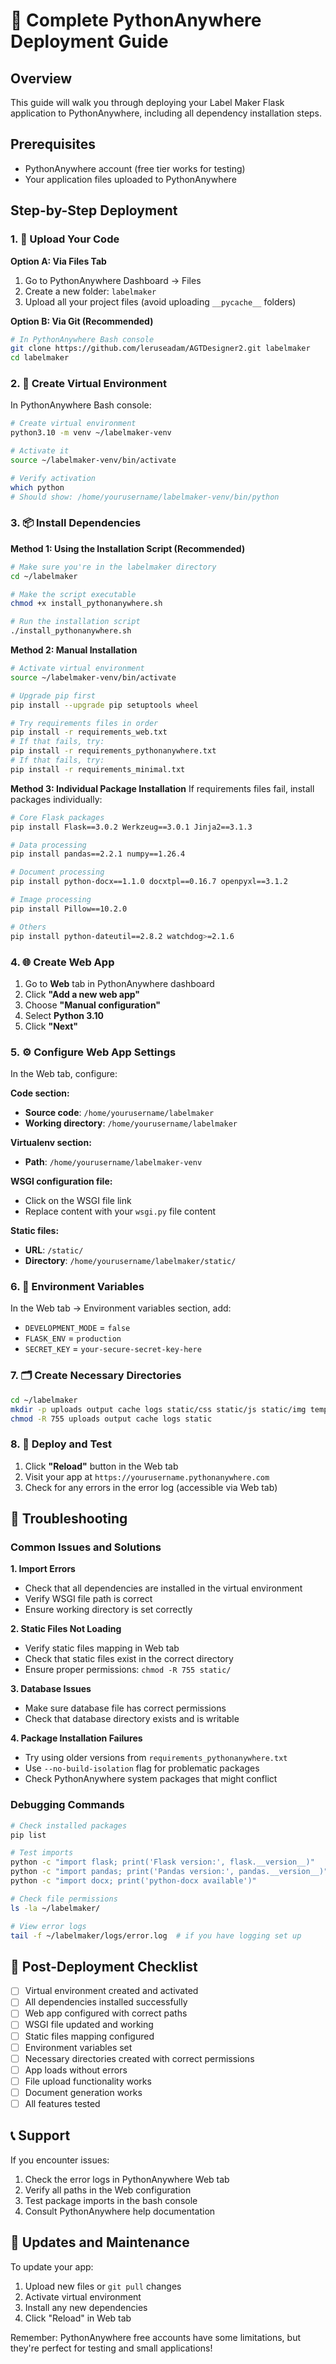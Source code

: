 # 🚀 Complete PythonAnywhere Deployment Guide

## Overview
This guide will walk you through deploying your Label Maker Flask application to PythonAnywhere, including all dependency installation steps.

## Prerequisites
- PythonAnywhere account (free tier works for testing)
- Your application files uploaded to PythonAnywhere

## Step-by-Step Deployment

### 1. 📂 Upload Your Code

**Option A: Via Files Tab**
1. Go to PythonAnywhere Dashboard → Files
2. Create a new folder: `labelmaker`
3. Upload all your project files (avoid uploading `__pycache__` folders)

**Option B: Via Git (Recommended)**
```bash
# In PythonAnywhere Bash console
git clone https://github.com/leruseadam/AGTDesigner2.git labelmaker
cd labelmaker
```

### 2. 🐍 Create Virtual Environment

In PythonAnywhere Bash console:
```bash
# Create virtual environment
python3.10 -m venv ~/labelmaker-venv

# Activate it
source ~/labelmaker-venv/bin/activate

# Verify activation
which python
# Should show: /home/yourusername/labelmaker-venv/bin/python
```

### 3. 📦 Install Dependencies

**Method 1: Using the Installation Script (Recommended)**
```bash
# Make sure you're in the labelmaker directory
cd ~/labelmaker

# Make the script executable
chmod +x install_pythonanywhere.sh

# Run the installation script
./install_pythonanywhere.sh
```

**Method 2: Manual Installation**
```bash
# Activate virtual environment
source ~/labelmaker-venv/bin/activate

# Upgrade pip first
pip install --upgrade pip setuptools wheel

# Try requirements files in order
pip install -r requirements_web.txt
# If that fails, try:
pip install -r requirements_pythonanywhere.txt
# If that fails, try:
pip install -r requirements_minimal.txt
```

**Method 3: Individual Package Installation**
If requirements files fail, install packages individually:
```bash
# Core Flask packages
pip install Flask==3.0.2 Werkzeug==3.0.1 Jinja2==3.1.3

# Data processing
pip install pandas==2.2.1 numpy==1.26.4

# Document processing
pip install python-docx==1.1.0 docxtpl==0.16.7 openpyxl==3.1.2

# Image processing
pip install Pillow==10.2.0

# Others
pip install python-dateutil==2.8.2 watchdog>=2.1.6
```

### 4. 🌐 Create Web App

1. Go to **Web** tab in PythonAnywhere dashboard
2. Click **"Add a new web app"**
3. Choose **"Manual configuration"**
4. Select **Python 3.10**
5. Click **"Next"**

### 5. ⚙️ Configure Web App Settings

In the Web tab, configure:

**Code section:**
- **Source code**: `/home/yourusername/labelmaker`
- **Working directory**: `/home/yourusername/labelmaker`

**Virtualenv section:**
- **Path**: `/home/yourusername/labelmaker-venv`

**WSGI configuration file:**
- Click on the WSGI file link
- Replace content with your `wsgi.py` file content

**Static files:**
- **URL**: `/static/`
- **Directory**: `/home/yourusername/labelmaker/static/`

### 6. 📝 Environment Variables

In the Web tab → Environment variables section, add:
- `DEVELOPMENT_MODE` = `false`
- `FLASK_ENV` = `production`
- `SECRET_KEY` = `your-secure-secret-key-here`

### 7. 🗂️ Create Necessary Directories

```bash
cd ~/labelmaker
mkdir -p uploads output cache logs static/css static/js static/img templates
chmod -R 755 uploads output cache logs static
```

### 8. 🔄 Deploy and Test

1. Click **"Reload"** button in the Web tab
2. Visit your app at `https://yourusername.pythonanywhere.com`
3. Check for any errors in the error log (accessible via Web tab)

## 🔧 Troubleshooting

### Common Issues and Solutions

**1. Import Errors**
- Check that all dependencies are installed in the virtual environment
- Verify WSGI file path is correct
- Ensure working directory is set correctly

**2. Static Files Not Loading**
- Verify static files mapping in Web tab
- Check that static files exist in the correct directory
- Ensure proper permissions: `chmod -R 755 static/`

**3. Database Issues**
- Make sure database file has correct permissions
- Check that database directory exists and is writable

**4. Package Installation Failures**
- Try using older versions from `requirements_pythonanywhere.txt`
- Use `--no-build-isolation` flag for problematic packages
- Check PythonAnywhere system packages that might conflict

### Debugging Commands

```bash
# Check installed packages
pip list

# Test imports
python -c "import flask; print('Flask version:', flask.__version__)"
python -c "import pandas; print('Pandas version:', pandas.__version__)"
python -c "import docx; print('python-docx available')"

# Check file permissions
ls -la ~/labelmaker/

# View error logs
tail -f ~/labelmaker/logs/error.log  # if you have logging set up
```

## 🎯 Post-Deployment Checklist

- [ ] Virtual environment created and activated
- [ ] All dependencies installed successfully
- [ ] Web app configured with correct paths
- [ ] WSGI file updated and working
- [ ] Static files mapping configured
- [ ] Environment variables set
- [ ] Necessary directories created with correct permissions
- [ ] App loads without errors
- [ ] File upload functionality works
- [ ] Document generation works
- [ ] All features tested

## 📞 Support

If you encounter issues:
1. Check the error logs in PythonAnywhere Web tab
2. Verify all paths in the Web configuration
3. Test package imports in the bash console
4. Consult PythonAnywhere help documentation

## 🔄 Updates and Maintenance

To update your app:
1. Upload new files or `git pull` changes
2. Activate virtual environment
3. Install any new dependencies
4. Click "Reload" in Web tab

Remember: PythonAnywhere free accounts have some limitations, but they're perfect for testing and small applications!
